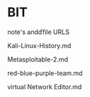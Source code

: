 # BIT
note's andďfile URLS

Kali-Linux-History.md

Metasploitable-2.md

red-blue-purple-team.md

virtual Network Editor.md 

